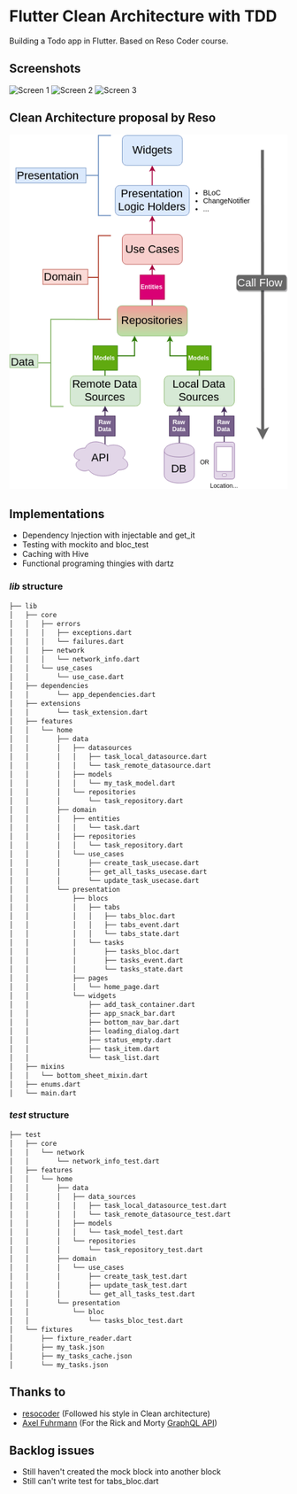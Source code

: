 # Flutter Clean Architecture with TDD

Building a Todo app in Flutter.
Based on Reso Coder course.

## Screenshots
<p>
<img src="https://i.ibb.co/hgZqv2F/Screenshot-1629289018.png" alt="Screen 1" width="250">
<img src="https://i.ibb.co/98M7k6h/Screenshot-1629289022.png" alt="Screen 2" width="250">
  <img src="https://i.ibb.co/nsvNxMp/Screenshot-1629289031.png" alt="Screen 3" width="250">
</p>

## Clean Architecture proposal by Reso
![architecture-proposal](https://raw.githubusercontent.com/robsonsilv4/clean-architecture-tdd/main/architecture-proposal.png)


## Implementations
- Dependency Injection with injectable and get_it
- Testing with mockito and bloc_test
- Caching with Hive
- Functional programing thingies with dartz

### _lib_ structure

```
├── lib
│   ├── core
│   │   ├── errors
│   │   │   ├── exceptions.dart
│   │   │   └── failures.dart
│   │   ├── network
│   │   │   └── network_info.dart
│   │   └── use_cases
│   │       └── use_case.dart
│   ├── dependencies 
│   │       └── app_dependencies.dart
│   ├── extensions 
│   │       └── task_extension.dart
│   ├── features
│   │   └── home
│   │       ├── data
│   │       │   ├── datasources
│   │       │   │   ├── task_local_datasource.dart
│   │       │   │   └── task_remote_datasource.dart
│   │       │   ├── models
│   │       │   │   └── my_task_model.dart
│   │       │   └── repositories
│   │       │       └── task_repository.dart
│   │       ├── domain
│   │       │   ├── entities
│   │       │   │   └── task.dart
│   │       │   ├── repositories
│   │       │   │   └── task_repository.dart
│   │       │   └── use_cases
│   │       │       ├── create_task_usecase.dart
│   │       │       ├── get_all_tasks_usecase.dart
│   │       │       └── update_task_usecase.dart
│   │       └── presentation
│   │           ├── blocs
│   │           │   ├── tabs
│   │           │   │   ├── tabs_bloc.dart
│   │           │   │   ├── tabs_event.dart
│   │           │   │   └── tabs_state.dart
│   │           │   └── tasks
│   │           │       ├── tasks_bloc.dart
│   │           │       ├── tasks_event.dart
│   │           │       └── tasks_state.dart
│   │           ├── pages
│   │           │   └── home_page.dart
│   │           └── widgets
│   │               ├── add_task_container.dart
│   │               ├── app_snack_bar.dart
│   │               ├── bottom_nav_bar.dart
│   │               ├── loading_dialog.dart
│   │               ├── status_empty.dart
│   │               ├── task_item.dart
│   │               └── task_list.dart
│   ├── mixins
│   │   └── bottom_sheet_mixin.dart           
│   ├── enums.dart
│   └── main.dart
```

### _test_ structure

```
├── test
│   ├── core
│   │   └── network
│   │       └── network_info_test.dart
│   ├── features
│   │   └── home
│   │       ├── data
│   │       │   ├── data_sources
│   │       │   │   ├── task_local_datasource_test.dart
│   │       │   │   └── task_remote_datasource_test.dart
│   │       │   ├── models
│   │       │   │   └── task_model_test.dart
│   │       │   └── repositories
│   │       │       └── task_repository_test.dart
│   │       ├── domain
│   │       │   └── use_cases
│   │       │       ├── create_task_test.dart
│   │       │       ├── update_task_test.dart
│   │       │       └── get_all_tasks_test.dart
│   │       └── presentation
│   │           └── bloc
│   │               └── tasks_bloc_test.dart
│   └── fixtures
│       ├── fixture_reader.dart
│       ├── my_task.json
│       ├── my_tasks_cache.json
│       └── my_tasks.json
```

## Thanks to
- [resocoder](https://github.com/ResoDev) (Followed his style in Clean architecture)
- [Axel Fuhrmann](https://github.com/afuh) (For the Rick and Morty [GraphQL API](https://rickandmortyapi.com))

## Backlog issues
- Still haven't created the mock block into another block 
- Still can't write test for tabs_bloc.dart

